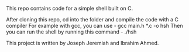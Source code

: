 This repo contains code for a simple shell built on C.

After cloning this repo, cd into the folder and compile the code with a C compiler
For example with gcc, you can use -  gcc main.h *.c -o hsh
Then you can run the shell by running this command - ./hsh

This project is written by Joseph Jeremiah and Ibrahim Ahmed.
